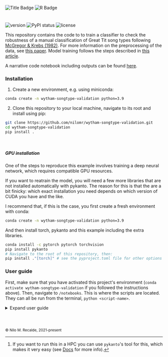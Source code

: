 ![Title
Badge](https://img.shields.io/badge/Song_Type_Validation-k?style=for-the-badge&labelColor=d99c2b&color=d99c2b)
![R
Badge](https://img.shields.io/badge/≥3.8-4295B3?style=for-the-badge&logo=python&logoColor=white)
#

![version](https://img.shields.io/badge/v0.1.0-orange?style=flat-square)
![PyPI status](https://img.shields.io/pypi/status/ansicolortags.svg?style=flat-square)
![license](https://img.shields.io/github/license/mashape/apistatus.svg?style=flat-square)


This repository contains the code to to train a classifier to check the
robustness of a manual classification of Great Tit song types following
[McGregor & Krebs (1982)](https://doi.org/10.1163/156853982X00210). For more
information on the preprocessing of the data, see [this
paper](https://www.biorxiv.org/content/10.1101/2023.07.03.547484v1). Model
training follows the steps described in [this
article](https://onlinelibrary.wiley.com/doi/abs/10.1111/2041-210X.14155).

A narrative code notebook including outputs can be found [here](https://github.com/nilomr/wytham-songtype-validation/blob/main/notebooks/4_train-model.ipynb).


<!-- add a table of  -->

### Installation

1. Create a new environment, e.g. using miniconda:
```bash
conda create -n wytham-songtype-validation python=3.9
```

2. Clone this repository to your local machine, navigate to its root and install
using pip:

```bash
git clone https://github.com/nilomr/wytham-songtype-validation.git
cd wytham-songtype-validation
pip install .
  ```
<br>


##### GPU installation

One of the steps to reproduce this example involves training a deep neural
network, which requires compatible GPU resources.

If you want to reatrain the model, you will need a few more libraries
that are not installed automatically with pykanto. The reason for this is that the are a bit finicky: which exact installation you need depends on which version of
CUDA you have and the like.

I recommend that, if this is the case, you first create a fresh environment with conda:

```bash
conda create -n wytham-songtype-validation python=3.9
```         
And then install torch, pykanto and this example including the extra libraries.

```bash
conda install -c pytorch pytorch torchvision   
pip install pykanto
# Navigate to the root of this repository, then:
pip install ."[torch]" # see the pyproject.toml file for other options
```


### User guide


First, make sure that you have activated this project's environment (`conda
activate wytham-songtype-validation` if you followed the instructions above). Then,
navigate to ```/notebooks```. This is where the scripts are located. They can
all be run from the terminal, `python <script-name>`.

<details>
  <summary>Expand user guide</summary>
<br>

| Script                      | Description                                                 | Use                                                                                                                                                                              |
| --------------------------- | ----------------------------------------------------------- | -------------------------------------------------------------------------------------------------------------------------------------------------------------------------------- |
| `1_prepare-dataset.py`      | Ingests, creates spectrograms, and segments the dataset[^1] | To run: `python 1_prepare-dataset.py`.<br>Requires the output of [this repository](https://github.com/nilomr/great-tit-hits-setup).                                         |
| `3_export-training-data.py` | Exports the data required to train the deep learning model  | `python 3_export-training-data.py`                                                                                                                                               |
| `4_train-model.ipynb`       | Model definition and training step                          | A separate, self-contained jupyter notebook. This is to make it easier to run interactively on a GPU-enabled HPC. If you don't want to retrain the model, you can skip this step. |
| `5_save_labels.py`          | Saves the checked labels to a csv file                      | `python 5_save_labels.py`                                                                                                                                                        |


[^1]: If you want to run this in a HPC you can use `pykanto`'s tool for this,
    which makes it very easy (see
    [Docs](https://nilomr.github.io/pykanto/_build/html/contents/hpc.html) for
    more info).

</details>

<br>

#
<sub>© Nilo M. Recalde, 2021-present</sub>

